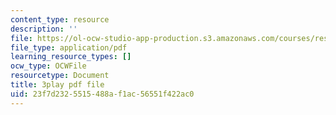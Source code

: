 ```yaml
---
content_type: resource
description: ''
file: https://ol-ocw-studio-app-production.s3.amazonaws.com/courses/res-18-005-highlights-of-calculus-spring-2010/23f7d2325515488af1ac56551f422ac0_IDo4uPyqQbQ.pdf
file_type: application/pdf
learning_resource_types: []
ocw_type: OCWFile
resourcetype: Document
title: 3play pdf file
uid: 23f7d232-5515-488a-f1ac-56551f422ac0
---
```

